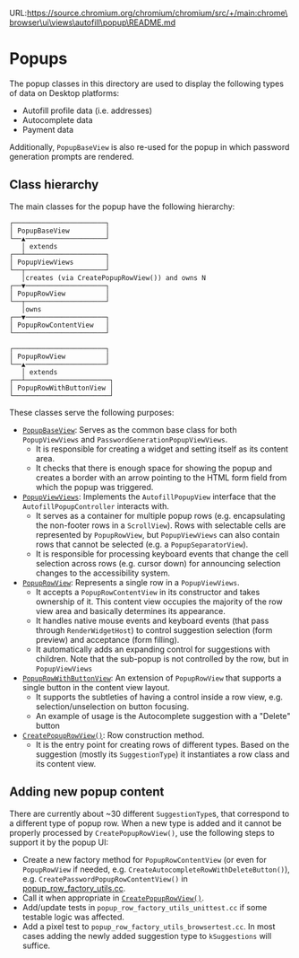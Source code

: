 URL:https://source.chromium.org/chromium/chromium/src/+/main:chrome\browser\ui\views\autofill\popup\README.md
# Popups

The popup classes in this directory are used to display the following types of
data on Desktop platforms:
* Autofill profile data (i.e. addresses)
* Autocomplete data
* Payment data

Additionally, `PopupBaseView` is also re-used for the popup in which
password generation prompts are rendered.

## Class hierarchy

The main classes for the popup have the following hierarchy:
```
┌───────────────────────┐
│ PopupBaseView         │
└──▲────────────────────┘
   │ extends
┌──┴────────────────────┐
│ PopupViewViews        │
└──┬────────────────────┘
   │creates (via CreatePopupRowView()) and owns N
┌──▼────────────────────┐
│ PopupRowView          │
└──┬────────────────────┘
   │owns
┌──▼────────────────────┐
│ PopupRowContentView   │
└───────────────────────┘

┌───────────────────────┐
│ PopupRowView          │
└──▲────────────────────┘
   │ extends
┌──┴─────────────────────┐
│ PopupRowWithButtonView │
└────────────────────────┘
```

These classes serve the following purposes:
* [`PopupBaseView`](https://source.chromium.org/chromium/chromium/src/+/main:chrome/browser/ui/views/autofill/popup/popup_base_view.h): Serves as the common base class for both `PopupViewViews` and `PasswordGenerationPopupViewViews`.
  * It is responsible for creating a widget and setting itself as its content area.
  * It checks that there is enough space for showing the popup and creates a border with an arrow pointing to
    the HTML form field from which the popup was triggered.
* [`PopupViewViews`](https://source.chromium.org/chromium/chromium/src/+/main:chrome/browser/ui/views/autofill/popup/popup_view_views.h): Implements the `AutofillPopupView` interface that the `AutofillPopupController`
   interacts with.
   * It serves as a container for multiple popup rows (e.g. encapsulating the non-footer
   rows in a `ScrollView`). Rows with selectable cells are represented by `PopupRowView`, but `PopupViewViews` can
   also contain rows that cannot be selected (e.g. a `PopupSeparatorView`).
   * It is responsible for processing keyboard events that change the cell selection across rows (e.g. cursor down)
     for announcing selection changes to the accessibility system.
* [`PopupRowView`](https://source.chromium.org/chromium/chromium/src/+/main:chrome/browser/ui/views/autofill/popup/popup_row_view.h): Represents a single row in a `PopupViewViews`.
   * It accepts a `PopupRowContentView` in its constructor and takes ownership of it. This content
     view occupies the majority of the row view area and basically determines its appearance.
   * It handles native mouse events and keyboard events (that pass through `RenderWidgetHost`) to control suggestion selection (form
     preview) and acceptance (form filling).
   * It automatically adds an expanding control for suggestions with children. Note that
     the sub-popup is not controlled by the row, but in `PopupViewViews`
* [`PopupRowWithButtonView`](https://source.chromium.org/chromium/chromium/src/+/main:chrome/browser/ui/views/autofill/popup/popup_row_with_button_view.h): An extension of `PopupRowView` that supports
   a single button in the content view layout.
   * It supports the subtleties of having a control inside a row view, e.g. selection/unselection
     on button focusing.
   * An example of usage is the Autocomplete suggestion with a "Delete" button
* [`CreatePopupRowView()`](https://source.chromium.org/chromium/chromium/src/+/main:chrome/browser/ui/views/autofill/popup/popup_row_factory_utils.h): Row construction method.
   * It is the entry point for creating rows of different types. Based on the suggestion (mostly
     its `SuggestionType`) it instantiates a row class and its content view.


## Adding new popup content

There are currently about ~30 different `SuggestionType`s, that correspond to a different type of popup row. When a new type is added and it cannot be properly processed by `CreatePopupRowView()`, use the
following steps to support it by the popup UI:
* Create a new factory method for `PopupRowContentView` (or even for `PopupRowView` if needed, e.g. `CreateAutocompleteRowWithDeleteButton()`),
  e.g. `CreatePasswordPopupRowContentView()` in [popup_row_factory_utils.cc](https://source.chromium.org/chromium/chromium/src/+/main:chrome/browser/ui/views/autofill/popup/popup_row_factory_utils.cc).
* Call it when appropriate in [`CreatePopupRowView()`](https://source.chromium.org/chromium/chromium/src/+/main:chrome/browser/ui/views/autofill/popup/popup_row_factory_utils.cc).
* Add/update tests in `popup_row_factory_utils_unittest.cc` if some testable logic was affected.
* Add a pixel test to `popup_row_factory_utils_browsertest.cc`. In most cases adding the newly added suggestion type to `kSuggestions` will suffice.

